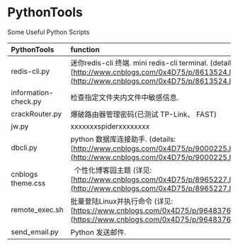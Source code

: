 # PythonTools
Some Useful Python Scripts

| PythonTools          | function                                     |
| :------------------- | :------------------------------------------- |
| redis-cli.py         | 迷你redis-cli 终端. mini redis-cli terminal. (details: [http://www.cnblogs.com/0x4D75/p/8613524.html](http://www.cnblogs.com/0x4D75/p/8613524.html)) |
| information-check.py | 检查指定文件夹内文件中敏感信息.              |
| crackRouter.py       | 爆破路由器管理密码(已测试 TP-Link、 FAST)    |
| jw.py                | xxxxxxxspiderxxxxxxxx|
| dbcli.py             | python 数据库连接助手. (details: [http://www.cnblogs.com/0x4D75/p/9000225.html](http://www.cnblogs.com/0x4D75/p/9000225.html)) |
|cnblogs theme.css |  个性化博客园主题 (详见: [http://www.cnblogs.com/0x4D75/p/8965227.html](http://www.cnblogs.com/0x4D75/p/8965227.html))|
|remote_exec.sh |  批量登陆Linux并执行命令 (详见: [https://www.cnblogs.com/0x4D75/p/9648376.html](https://www.cnblogs.com/0x4D75/p/9648376.html))|
| send_email.py | Python 发送邮件.              |

